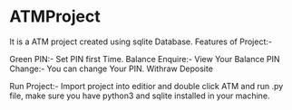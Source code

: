 # ATMProject

It is a ATM project created using sqlite Database. Features of Project:-

Green PIN:- Set PIN first Time.
Balance Enquire:- View Your Balance
PIN Change:- You can change Your PIN.
Withraw
Deposite 

Run Project:- Import project into editior and double click ATM and run .py file, make sure you have python3 and sqlite installed in your machine.
